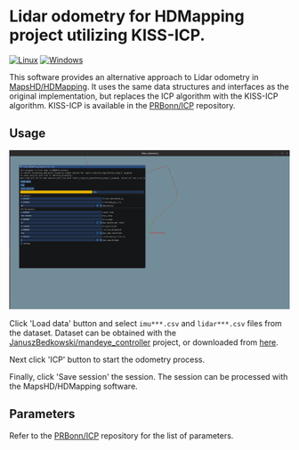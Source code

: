 # Lidar odometry for HDMapping project utilizing KISS-ICP.

[![Linux](https://github.com/michalpelka/kiss-lidarodometry/actions/workflows/linux.yml/badge.svg)](https://github.com/michalpelka/kiss-lidarodometry/actions/workflows/linux.yml)
[![Windows](https://github.com/michalpelka/kiss-lidarodometry/actions/workflows/windows.yml/badge.svg)](https://github.com/michalpelka/kiss-lidarodometry/actions/workflows/windows.yml)

This software provides an alternative approach to Lidar odometry in [MapsHD/HDMapping](https://github.com/MapsHD/HDMapping).
It uses the same data structures and interfaces as the original implementation, but replaces the ICP algorithm with the KISS-ICP algorithm.
KISS-ICP is available in the [PRBonn/ICP](https://github.com/PRBonn/kiss-icp) repository.

## Usage
![img.png](doc/img.png)

Click 'Load data' button and select `imu***.csv` and `lidar***.csv` files from the dataset.
Dataset can be obtained with the [JanuszBedkowski/mandeye_controller](https://github.com/JanuszBedkowski/mandeye_controller) project,
or downloaded from [here](https://michalpelka.github.io/RosCon2024_workshop/).

 Next click 'ICP' button to start the odometry process.
 
Finally, click 'Save session' the session.
The session can be processed with the MapsHD/HDMapping software.

## Parameters

Refer to the [PRBonn/ICP](https://github.com/PRBonn/kiss-icp/blob/07c893b2489106ad1b412d6d653aa95792a7c173/config/advanced.yaml) repository for the list of parameters.